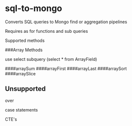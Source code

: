 # sql-to-mongo
Converts SQL queries to Mongo find or aggregation pipelines

Requires as for functions and sub queries


Supported methods



###Array Methods

use select subquery (select * from ArrayField)

####arraySum
####arrayFirst
####arrayLast
####arraySort
####arraySlice


## Unsupported
over

case statements

CTE's

